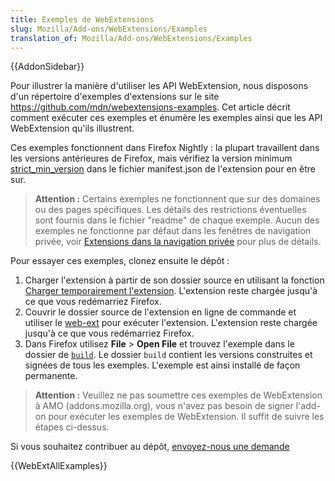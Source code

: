 ```yaml
---
title: Exemples de WebExtensions
slug: Mozilla/Add-ons/WebExtensions/Examples
translation_of: Mozilla/Add-ons/WebExtensions/Examples
---
```


{{AddonSidebar}}

Pour illustrer la manière d'utiliser les API WebExtension, nous disposons d'un répertoire d'exemples d'extensions sur le site <https://github.com/mdn/webextensions-examples>. Cet article décrit comment exécuter ces exemples et énumère les exemples ainsi que les API WebExtension qu'ils illustrent.

Ces exemples fonctionnent dans Firefox Nightly : la plupart travaillent dans les versions antérieures de Firefox, mais vérifiez la version minimum [strict_min_version](/fr/Add-ons/WebExtensions/manifest.json/applications) dans le fichier manifest.json de l'extension pour en être sur.

> **Attention :** Certains exemples ne fonctionnent que sur des domaines ou des pages spécifiques. Les détails des restrictions éventuelles sont fournis dans le fichier "readme" de chaque exemple. Aucun des exemples ne fonctionne par défaut dans les fenêtres de navigation privée, voir [Extensions dans la navigation privée](https://support.mozilla.org/en-US/kb/extensions-private-browsing#w_enabling-or-disabling-extensions-in-private-windows) pour plus de détails.

Pour essayer ces exemples, clonez ensuite le dépôt :

1. Charger l'extension à partir de son dossier source en utilisant la fonction [Charger temporairement l'extension](/fr/Add-ons/WebExtensions/Temporary_Installation_in_Firefox). L'extension reste chargée jusqu'à ce que vous redémarriez Firefox.
2. Couvrir le dossier source de l'extension en ligne de commande et utiliser le [web-ext](/fr/Add-ons/WebExtensions/Getting_started_with_web-ext) pour exécuter l'extension. L'extension reste chargée jusqu'à ce que vous redémarriez Firefox.
3. Dans Firefox utilisez **File** > **Open File** et trouvez l'exemple dans le dossier de [`build`](https://github.com/mdn/webextensions-examples/tree/master/build). Le dossier `build` contient les versions construites et signées de tous les exemples. L'exemple est ainsi installé de façon permanente.

> **Attention :** Veuillez ne pas soumettre ces exemples de WebExtension à AMO (addons.mozilla.org), vous n'avez pas besoin de signer l'add-on pour exécuter les exemples de WebExtension. Il suffit de suivre les étapes ci-dessus.

Si vous souhaitez contribuer au dépôt, [envoyez-nous une demande](https://github.com/mdn/webextensions-examples/blob/master/CONTRIBUTING.md)

{{WebExtAllExamples}}
